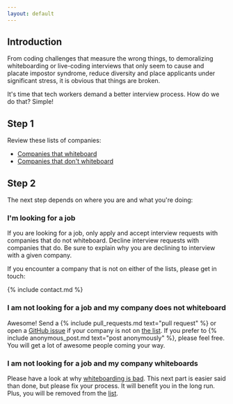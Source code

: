 ```yaml
---
layout: default
---
```


## Introduction

From coding challenges that measure the wrong things, to demoralizing
whiteboarding or live-coding interviews that only seem to cause and placate
impostor syndrome, reduce diversity and place applicants under significant
stress, it is obvious that things are broken.

It's time that tech workers demand a better interview process. How do we do
that? Simple!

## Step 1
Review these lists of companies:

- [Companies that whiteboard](/companies-that-whiteboard.html)
- [Companies that don't whiteboard](/companies-that-dont-whiteboard.html)

## Step 2
The next step depends on where you are and what you're doing:

### I'm looking for a job
If you are looking for a job, only apply and accept interview requests with
companies that do not whiteboard. Decline interview requests with companies
that do. Be sure to explain why you are declining to interview with a given
company.

If you encounter a company that is not on either of the lists, please get in
touch:

{% include contact.md %}

### I am not looking for a job and my company does not whiteboard
Awesome! Send a {% include pull_requests.md text="pull request" %} or open
a [GitHub issue](http://github.com/cheesesashimi/theywhiteboardedme/issues) if
your company is not on [the list](/companies-that-dont-whiteboard.html). If you
prefer to {% include anonymous_post.md text="post anonymously" %}, please feel
free. You will get a lot of awesome people coming your way.

### I am not looking for a job and my company whiteboards
Please have a look at why [whiteboarding is bad](/faq.html). This next part is
easier said than done, but please fix your process. It will benefit you in the
long run. Plus, you will be removed from the
[list](/companies-that-whiteboard.html).
